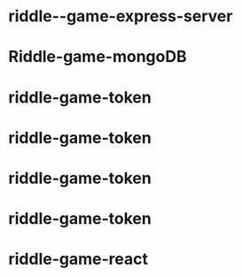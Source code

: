 # riddle--game-express-server
# Riddle-game-mongoDB
# riddle-game-token
# riddle-game-token
# riddle-game-token
# riddle-game-token
# riddle-game-react
